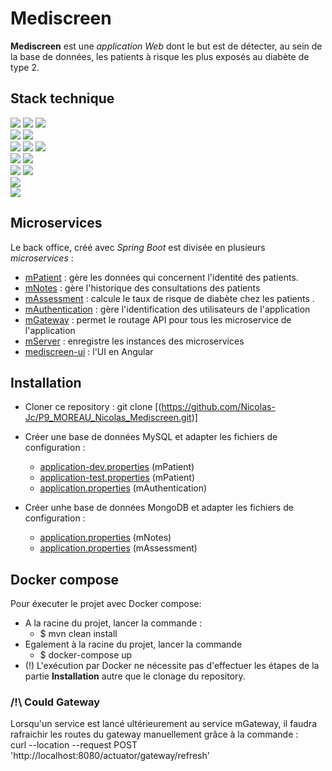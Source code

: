 # Mediscreen

**Mediscreen** est une _application Web_ dont le but est de détecter, au sein de la base de données, les patients à
risque les plus exposés au diabète de type 2.

## Stack technique

<img src="https://img.shields.io/badge/-JAVA%2017-00A7BB?style=for-the-badge&logo=java&logoColor=white"> <img src="https://img.shields.io/badge/-SPRING%20BOOT%203.0.5-6eb442?style=for-the-badge&logo=spring&logoColor=white">
<img src="https://img.shields.io/badge/-SPRING%20WEB-397200?style=for-the-badge&logo=spring&logoColor=white">
<br> <img src="https://img.shields.io/badge/-SPRING%20DATA%20JPA-8db411?style=for-the-badge&logo=spring&logoColor=white">
<img src="https://img.shields.io/badge/-SPRING%20DATA%20MONGODB-8db411?style=for-the-badge&logo=spring&logoColor=white">
<br><img src="https://img.shields.io/badge/-SPRING%20CLOUD%20GATEWAY-8db411?style=for-the-badge&logo=spring&logoColor=white">
<img src="https://img.shields.io/badge/-SPRING%20SECURITY-1a5900?style=for-the-badge&logo=spring&logoColor=white">
<img src="https://img.shields.io/badge/-NETFLIX%20EUREKA-e71e2f?style=for-the-badge&logo=spring&logoColor=white">
<br><img src="https://img.shields.io/badge/-MYSQL-006189?style=for-the-badge&logo=mysql&logoColor=white"> 
<img src="https://img.shields.io/badge/-MONGODB-6eb442?style=for-the-badge&logo=mongodb&logoColor=white">
<br><img src="https://img.shields.io/badge/-MAVEN-black?style=for-the-badge&logo=apachemaven&logoColor=white">
<img src="https://img.shields.io/badge/-JACOCO-810a00?style=for-the-badge">
<br><img src="https://img.shields.io/badge/-ANGULAR-c41829?style=for-the-badge&logo=angular&logoColor=white"> 
<br><img src="https://img.shields.io/badge/-DOCKER-2496ed?style=for-the-badge&logo=docker&logoColor=white">

## Microservices

Le back office, créé avec _Spring Boot_ est divisée en plusieurs _microservices_ :

- [mPatient](mPatient) : gère les données qui concernent l'identité des patients.
- [mNotes](mNotes) : gère l'historique des consultations des patients
- [mAssessment](mAssessment) : calcule le taux de risque de diabète chez les patients .
- [mAuthentication](mAuthentication) : gère l'identification des utilisateurs de l'application
- [mGateway](mGateway) : permet le routage API pour tous les microservice de l'application
- [mServer](mServer) : enregistre les instances des microservices
- [mediscreen-ui](ui%2Fmediscreen-ui) : l'UI en Angular

## Installation

- Cloner ce repository : git clone [(https://github.com/Nicolas-Jc/P9_MOREAU_Nicolas_Mediscreen.git)]


- Créer une base de données MySQL et adapter les fichiers de configuration :
    - [application-dev.properties](mPatient%2Fsrc%2Fmain%2Fresources%2Fapplication-dev.properties) (mPatient)
    - [application-test.properties](mPatient%2Fsrc%2Fmain%2Fresources%2Fapplication-test.properties) (mPatient)
    - [application.properties](mAuthentication%2Fsrc%2Fmain%2Fresources%2Fapplication.properties) (mAuthentication)


- Créer unhe base de données MongoDB et adapter les fichiers de configuration :
    - [application.properties](mNotes%2Fsrc%2Fmain%2Fresources%2Fapplication.properties) (mNotes)
    - [application.properties](mAssessment%2Fsrc%2Fmain%2Fresources%2Fapplication.properties) (mAssessment)

## Docker compose

Pour éxecuter le projet avec Docker compose:

- A la racine du projet, lancer la commande :
    - $ mvn clean install
- Egalement à la racine du projet, lancer la commande
    - $ docker-compose up
- (!) L'exécution par Docker ne nécessite pas d'effectuer les étapes de la partie **Installation** autre que le clonage
  du repository.

### /!\ Could Gateway

Lorsqu'un service est lancé ultérieurement au service mGateway, il faudra rafraichir les routes du gateway manuellement
grâce à la commande :  
curl --location --request POST 'http://localhost:8080/actuator/gateway/refresh'
